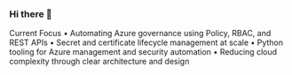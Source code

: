### Hi there 👋


Current Focus
	•	Automating Azure governance using Policy, RBAC, and REST APIs
	•	Secret and certificate lifecycle management at scale
	•	Python tooling for Azure management and security automation
	•	Reducing cloud complexity through clear architecture and design
